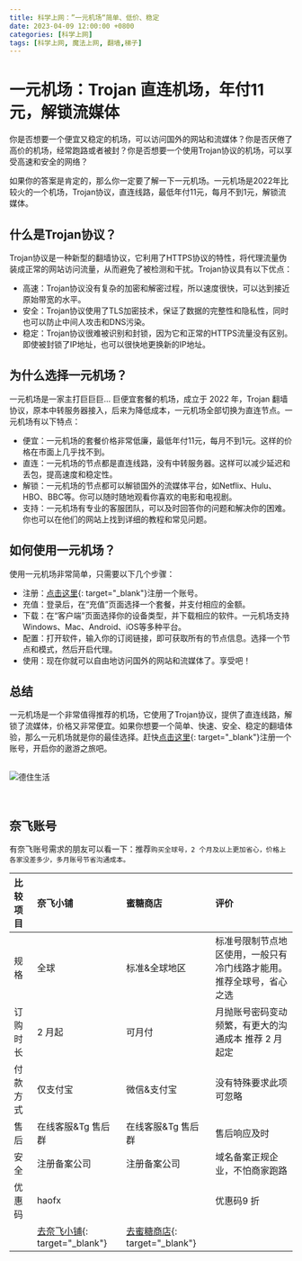 ```yaml
---
title: 科学上网：”一元机场“简单、低价、稳定
date: 2023-04-09 12:00:00 +0800
categories: [科学上网]
tags: [科学上网, 魔法上网, 翻墙,梯子]
---
```


# 一元机场：Trojan 直连机场，年付11元，解锁流媒体

 你是否想要一个便宜又稳定的机场，可以访问国外的网站和流媒体？你是否厌倦了高价的机场，经常跑路或者被封？你是否想要一个使用Trojan协议的机场，可以享受高速和安全的网络？

如果你的答案是肯定的，那么你一定要了解一下一元机场。一元机场是2022年比较火的一个机场，Trojan协议，直连线路，最低年付11元，每月不到1元，解锁流媒体。

## 什么是Trojan协议？

Trojan协议是一种新型的翻墙协议，它利用了HTTPS协议的特性，将代理流量伪装成正常的网站访问流量，从而避免了被检测和干扰。Trojan协议具有以下优点：

- 高速：Trojan协议没有复杂的加密和解密过程，所以速度很快，可以达到接近原始带宽的水平。
- 安全：Trojan协议使用了TLS加密技术，保证了数据的完整性和隐私性，同时也可以防止中间人攻击和DNS污染。
- 稳定：Trojan协议很难被识别和封锁，因为它和正常的HTTPS流量没有区别。即使被封锁了IP地址，也可以很快地更换新的IP地址。

## 为什么选择一元机场？

一元机场是一家主打巨巨巨… 巨便宜套餐的机场，成立于 2022 年，Trojan 翻墙协议，原本中转服务器接入，后来为降低成本，一元机场全部切换为直连节点。一元机场有以下特点：

- 便宜：一元机场的套餐价格非常低廉，最低年付11元，每月不到1元。这样的价格在市面上几乎找不到。
- 直连：一元机场的节点都是直连线路，没有中转服务器。这样可以减少延迟和丢包，提高速度和稳定性。
- 解锁：一元机场的节点都可以解锁国外的流媒体平台，如Netflix、Hulu、HBO、BBC等。你可以随时随地观看你喜欢的电影和电视剧。
- 支持：一元机场有专业的客服团队，可以及时回答你的问题和解决你的困难。你也可以在他们的网站上找到详细的教程和常见问题。

## 如何使用一元机场？

使用一元机场非常简单，只需要以下几个步骤：

- 注册：[点击这里](https://bat.vpnb.net/register?code=niedzfs){: target="_blank"}注册一个账号。
- 充值：登录后，在“充值”页面选择一个套餐，并支付相应的金额。
- 下载：在“客户端”页面选择你的设备类型，并下载相应的软件。一元机场支持Windows、Mac、Android、iOS等多种平台。
- 配置：打开软件，输入你的订阅链接，即可获取所有的节点信息。选择一个节点和模式，然后开启代理。
- 使用：现在你就可以自由地访问国外的网站和流媒体了。享受吧！

## 总结

一元机场是一个非常值得推荐的机场，它使用了Trojan协议，提供了直连线路，解锁了流媒体，价格又非常便宜。如果你想要一个简单、快速、安全、稳定的翻墙体验，那么一元机场就是你的最佳选择。赶快[点击这里](https://juzi1111.com/auth/register?code=jQab){: target="_blank"}注册一个账号，开启你的遨游之旅吧。
<br/>
<br/>

![德住生活](https://cdn.staticaly.com/gh/haofx/dz-images-picx@master/blog/德住生活.5h5zop6tewg0.JPG)

<br/>

## 奈飞账号 

有奈飞账号需求的朋友可以看一下：推荐`购买全球号，2 个月及以上更加省心，价格上各家没差多少，多月账号节省沟通成本。`

| 比较项目 | 奈飞小铺                                                   | 蜜糖商店                                                     | 评价                                                         |
| :------- | :--------------------------------------------------------- | :----------------------------------------------------------- | :----------------------------------------------------------- |
| 规格     | 全球                                                       | 标准&全球地区                                                | 标准号限制节点地区使用，一般只有冷门线路才能用。推荐全球号，省心之选 |
| 订购时长 | 2 月起                                                     | 可月付                                                       | 月抛账号密码变动频繁，有更大的沟通成本 推荐 2 月起定         |
| 付款方式 | 仅支付宝                                                   | 微信&支付宝                                                  | 没有特殊要求此项可忽略                                       |
| 售后     | 在线客服&Tg 售后群                                         | 在线客服&Tg 售后群                                           | 售后响应及时                                                 |
| 安全     | 注册备案公司                                               | 注册备案公司                                                 | 域名备案正规企业，不怕商家跑路                               |
| 优惠码   | haofx                                                      |                                                              | 优惠码9 折                                                   |
|          | [去奈飞小铺](https://ihezu.plus/kPNu8G){: target="_blank"} | [去蜜糖商店](https://metshop.vip/#/?sid=MTU118154){: target="_blank"} |                                                              |

